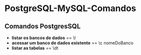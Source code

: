 # PostgreSQL-MySQL-Comandos

<h2>Comandos PostgresSQL</h2>
<ul>
<li><strong>listar os bancos de dados</strong> == \l</li>
  <li><strong>acessar um banco de dados existente</strong> == \c nomeDoBanco</li>
  <li><strong>listar as tabelas</strong> == \dt</li>


</ul>
